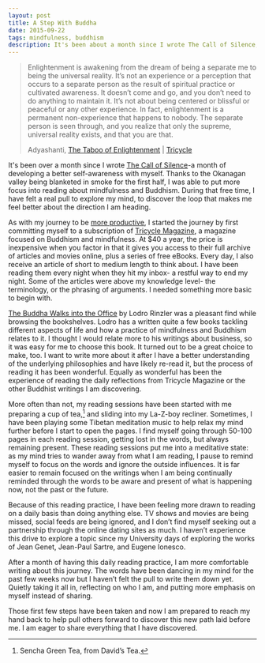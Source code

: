 ```yaml
---
layout: post
title: A Step With Buddha
date: 2015-09-22
tags: mindfulness, buddhism
description: It's been about a month since I wrote The Call of Silence, a month of developing a better self-awareness with myself. Thanks to the Okanagan Valley being blanketed in smoke for the first period, I was able to put more focus into reading about mindfulness and Buddhism.
---
```


> Enlightenment is awakening from the dream of being a separate me to being the universal reality. It’s not an experience or a perception that occurs to a separate person as the result of spiritual practice or cultivated awareness. It doesn’t come and go, and you don’t need to do anything to maintain it. It’s not about being centered or blissful or peaceful or any other experience. In fact, enlightenment is a permanent non-experience that happens to nobody. The separate person is seen through, and you realize that only the supreme, universal reality exists, and that you are that.
> 
> Adyashanti, [The Taboo of Enlightenment](http://www.tricycle.com/interview/taboo-enlightenment "The Taboo of Enlightenment") | [Tricycle](http://amzn.to/1JtCpy0 "Tricycle Magazine")

It's been over a month since I wrote [The Call of Silence](http://www.foursides.ca/the-call-of-silence/ "The Call of Silence")-a month of developing a better self-awareness with myself. Thanks to the Okanagan valley being blanketed in smoke for the first half, I was able to put more focus into reading about mindfulness and Buddhism. During that free time, I have felt a real pull to explore my mind, to discover the loop that makes me feel better about the direction I am heading. 

As with my journey to be [more productive](http://www.foursides.ca/All-the-Changes/ "All the Changes | Four Sides"), I started the journey by first committing myself to a subscription of [Tricycle Magazine](http://amzn.to/1JtCpy0 "Tricycle Magazine"), a magazine focused on Buddhism and mindfulness. At $40 a year, the price is inexpensive when you factor in that it gives you access to their full archive of articles and movies online, plus a series of free eBooks. Every day, I also receive an article of short to medium length to think about. I have been reading them every night when they hit my inbox- a restful way to end my night. Some of the articles were above my knowledge level- the terminology, or the phrasing of arguments. I needed something more basic to begin with. 

[The Buddha Walks into the Office](http://amzn.to/1N2Fx88 "The Buddha Walks Into the Office") by Lodro Rinzler was a pleasant find while browsing the bookshelves. Lodro has a written quite a few books tackling different aspects of life and how a practice of mindfulness and Buddhism relates to it. I thought I would relate more to his writings about business, so it was easy for me to choose this book. It turned out to be a great choice to make, too. I want to write more about it after I have a better understanding of the underlying philosophies and have likely re-read it, but the process of reading it has been wonderful. Equally as wonderful has been the experience of reading the daily reflections from Tricycle Magazine or the other Buddhist writings I am discovering.

More often than not, my reading sessions have been started with me preparing a cup of tea,[^1] and sliding into my La-Z-boy recliner. Sometimes, I have been playing some Tibetan meditation music to help relax my mind further before I start to open the pages.  I find myself going through 50-100 pages in each reading session, getting lost in the words, but always remaining present. These reading sessions put me into a meditative state: as my mind tries to wander away from what I am reading, I pause to remind myself to focus on the words and ignore the outside influences. It is far easier to remain focused on the writings when I am being continually reminded through the words to be aware and present of what is happening now, not the past or the future.

Because of this reading practice, I have been feeling more drawn to reading on a daily basis than doing anything else. TV shows and movies are being missed, social feeds are being ignored, and I don’t find myself seeking out a partnership through the online dating sites as much. I haven’t experience this drive to explore a topic since my University days of exploring the works of Jean Genet, Jean-Paul Sartre, and Eugene Ionesco. 

After a month of having this daily reading practice, I am more comfortable writing about this journey. The words have been dancing in my mind for the past few weeks now but I haven’t felt the pull to write them down yet. Quietly taking it all in, reflecting on who I am, and putting more emphasis on myself instead of sharing. 

Those first few steps have been taken and now I am prepared to reach my hand back to help pull others forward to discover this new path laid before me. I am eager to share everything that I have discovered.


[^1]:	Sencha Green Tea, from David’s Tea.